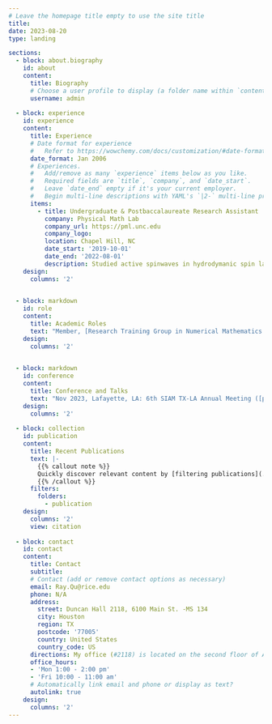 ```yaml
---
# Leave the homepage title empty to use the site title
title:
date: 2023-08-20
type: landing

sections:
  - block: about.biography
    id: about
    content:
      title: Biography
      # Choose a user profile to display (a folder name within `content/authors/`)
      username: admin
 
  - block: experience
    id: experience
    content:
      title: Experience
      # Date format for experience
      #   Refer to https://wowchemy.com/docs/customization/#date-format
      date_format: Jan 2006
      # Experiences.
      #   Add/remove as many `experience` items below as you like.
      #   Required fields are `title`, `company`, and `date_start`.
      #   Leave `date_end` empty if it's your current employer.
      #   Begin multi-line descriptions with YAML's `|2-` multi-line prefix.
      items:
        - title: Undergraduate & Postbaccalaureate Research Assistant
          company: Physical Math Lab
          company_url: https://pml.unc.edu
          company_logo:
          location: Chapel Hill, NC
          date_start: '2019-10-01'
          date_end: '2022-08-01'
          description: Studied active spinwaves in hydrodymanic spin lattices (HSLs) with theoretical development and numerical experiments.
    design:
      columns: '2'

    
  - block: markdown
    id: role
    content:
      title: Academic Roles
      text: "Member, [Research Training Group in Numerical Mathematics & Scientific Computing](https://rtg-nasc.rice.edu/) <br> 2023-2024, Rice CMOR Grad Seminar Chair <br> Teching Assistant: CMOR 302 Matrix Analysis (FA 23) <br> Grader: CAAM 382 Stochastic Models (SP 23) <br> Grader: CAAM 378 Intro to OR and Optimization (FA 22)"
    design:  
      columns: '2'

 
  - block: markdown
    id: conference
    content:
      title: Conference and Talks
      text: "Nov 2023, Lafayette, LA: 6th SIAM TX-LA Annual Meeting ([poster](uploads/poster_DGROM.pdf))<br>Oct 2023, Houston, TX: RTG-NASC Annual Workshop ([poster](uploads/poster_DGROM.pdf))<br>Mar 2023, College Station, TX: Finite Element Rodeo<br>Nov 2022, Houston, TX: 5th SIAM TX-LA Annual Meeting"
    design:  
      columns: '2'
 
  - block: collection
    id: publication
    content:
      title: Recent Publications
      text: |-
        {{% callout note %}}
        Quickly discover relevant content by [filtering publications](./publication/).
        {{% /callout %}}
      filters:
        folders:
          - publication
    design:
      columns: '2'
      view: citation
 
  - block: contact
    id: contact
    content:
      title: Contact
      subtitle:
      # Contact (add or remove contact options as necessary)
      email: Ray.Qu@rice.edu
      phone: N/A
      address:
        street: Duncan Hall 2118, 6100 Main St. -MS 134
        city: Houston
        region: TX
        postcode: '77005'
        country: United States
        country_code: US
      directions: My office (#2118) is located on the second floor of Anne and Charles Duncan Hall.
      office_hours:
      - 'Mon 1:00 - 2:00 pm'
      - 'Fri 10:00 - 11:00 am'
      # Automatically link email and phone or display as text?
      autolink: true
    design:
      columns: '2'
---
```

